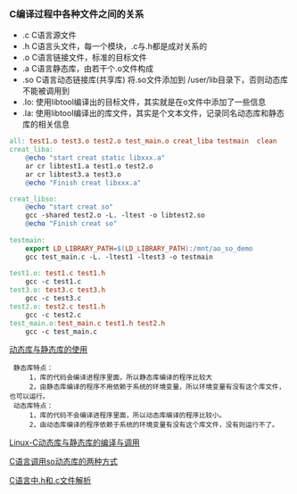 ### C编译过程中各种文件之间的关系

- .c	C语言源文件
- .h    C语言头文件，每一个模块，.c与.h都是成对关系的
- .o    C语言链接文件，标准的目标文件
- .a     C语言静态库，由若干个.o文件构成
- .so   C语言动态链接库(共享库) 将.so文件添加到 /user/lib目录下，否则动态库不能被调用到
- .lo:   使用libtool编译出的目标文件，其实就是在o文件中添加了一些信息
- .la:   使用libtool编译出的库文件，其实是个文本文件，记录同名动态库和静态库的相关信息

```makefile
all: test1.o test3.o test2.o test_main.o creat_liba testmain  clean
creat_liba:
	@echo "start creat static libxxx.a"
	ar cr libtest1.a test1.o test2.o
	ar cr libtest3.a test3.o
	@echo "Finish creat libxxx.a"

creat_libso:
	@echo "start creat so"
	gcc -shared test2.o -L. -ltest -o libtest2.so
	@echo "Finish creat so"
	
testmain:
	export LD_LIBRARY_PATH=$(LD_LIBRARY_PATH):/mnt/ao_so_demo
	gcc test_main.c -L. -ltest1 -ltest3 -o testmain	
 
test1.o: test1.c test1.h
	gcc -c test1.c
test3.o: test3.c test3.h
	gcc -c test3.c
test2.o: test2.c test1.h 
	gcc -c test2.c
test_main.o:test_main.c test1.h test2.h
	gcc -c test_main.c
```

[动态库与静态库的使用](https://www.cnblogs.com/CoderTian/p/5902154.html)

     静态库特点：
         1，库的代码会编译进程序里面，所以静态库编译的程序比较大
         2，由静态库编译的程序不用依赖于系统的环境变量，所以环境变量有没有这个库文件，也可以运行。
     动态库特点：
         1，库的代码不会编译进程序里面，所以动态库编译的程序比较小。
         2，由动态库编译的程序依赖于系统的环境变量有没有这个库文件，没有则运行不了。

[Linux-C动态库与静态库的编译与调用](https://blog.csdn.net/nanfeibuyi/article/details/81203021)

[C语言调用so动态库的两种方式](https://blog.csdn.net/shaosunrise/article/details/81161064)

[C语言中.h和.c文件解析](https://www.cnblogs.com/laojie4321/archive/2012/03/30/2425015.html)
